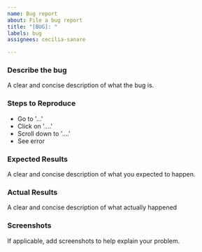 ```yaml
---
name: Bug report
about: File a bug report
title: "[BUG]: "
labels: bug
assignees: cecilia-sanare

---
```


### Describe the bug

A clear and concise description of what the bug is.

### Steps to Reproduce

- Go to '...'
- Click on '....'
- Scroll down to '....'
- See error

### Expected Results

A clear and concise description of what you expected to happen.

### Actual Results

A clear and concise description of what actually happened

### Screenshots

If applicable, add screenshots to help explain your problem.
